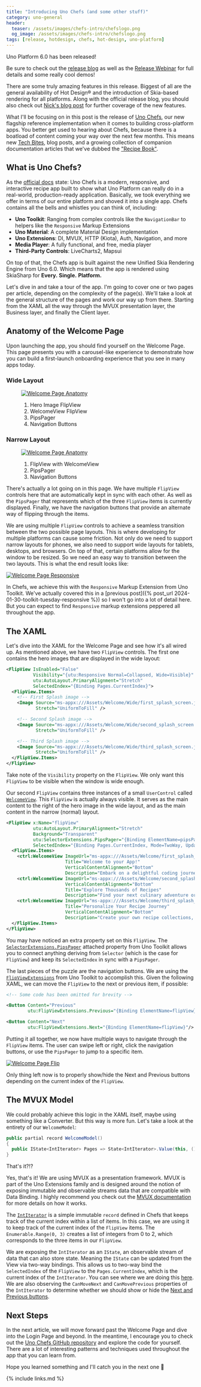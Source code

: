 ```yaml
---
title: "Introducing Uno Chefs (and some other stuff)"
category: uno-general
header:
  teaser: /assets/images/chefs-intro/chefslogo.png
  og_image: /assets/images/chefs-intro/chefslogo.png
tags: [release, hotdesign, chefs, hot-design, uno-platform]
---
```


Uno Platform 6.0 has been released!

Be sure to check out the [release blog][release-blog] as well as the [Release Webinar][release-webinar] for full details and some really cool demos!

There are some truly amazing features in this release. Biggest of all are the general availability of Hot Design® and the introduction of Skia-based rendering for all platforms. Along with the official release blog, you should also check out [Nick's blog post][nick-blog] for further coverage of the new features.

What I'll be focusing on in this post is the release of [Uno Chefs][gh-chefs], our new flagship reference implementation when it comes to building cross-platform apps. You better get used to hearing about Chefs, because there is a boatload of content coming your way over the next few months. This means new [Tech Bites][yt-tech-bites], blog posts, and a growing collection of companion documentation articles that we've dubbed the ["Recipe Book"][docs-recipe-book].

## What is Uno Chefs?

As the [official docs][docs-chefs] state: Uno Chefs is a modern, responsive, and interactive recipe app built to show what Uno Platform can really do in a real-world, production-ready application. Basically, we took everything we offer in terms of our entire platform and shoved it into a single app. Chefs contains all the bells and whistles you can think of, including:

- **Uno Toolkit**: Ranging from complex controls like the `NavigationBar` to helpers like the `Responsive` Markup Extensions
- **Uno Material**: A complete Material Design implementation
- **Uno Extensions**: DI, MVUX, HTTP (Kiota), Auth, Navigation, and more
- **Media Player**: A fully functional, and free, media player
- **Third-Party Controls**: LiveCharts2, Mapsui

On top of that, the Chefs app is built against the new Unified Skia Rendering Engine from Uno 6.0. Which means that the app is rendered using SkiaSharp for **Every.** **Single.** **Platform.**

Let's dive in and take a tour of the app. I'm going to cover one or two pages per article, depending on the complexity of the page(s). We'll take a look at the general structure of the pages and work our way up from there. Starting from the XAML all the way through the MVUX presentation layer, the Business layer, and finally the Client layer.

## Anatomy of the Welcome Page

Upon launching the app, you should find yourself on the Welcome Page. This page presents you with a carousel-like experience to demonstrate how you can build a first-launch onboarding experience that you see in many apps today.

### Wide Layout

<figure>
    <a href="/assets/images/chefs-intro/welcome-wide.png"><img src="/assets/images/chefs-intro/welcome-wide.png" alt="Welcome Page Anatomy"/></a>
    <figcaption>
        <ol>
            <li>Hero Image FlipView</li>
            <li>WelcomeView FlipView</li>
            <li>PipsPager</li>
            <li>Navigation Buttons</li>
        </ol>
    </figcaption>
</figure>

### Narrow Layout

<figure>
    <a href="/assets/images/chefs-intro/welcome-narrow.png"><img class="align-center width-half" src="/assets/images/chefs-intro/welcome-narrow.png" alt="Welcome Page Anatomy"/></a>
    <figcaption>
        <ol>
            <li>FlipView with WelcomeView</li>
            <li>PipsPager</li>
            <li>Navigation Buttons</li>
        </ol>
    </figcaption>
</figure>

There's actually a lot going on in this page. We have multiple `FlipView` controls here that are automatically kept in sync with each other. As well as the `PipsPager` that represents which of the three `FlipView` items is currently displayed. Finally, we have the navigation buttons that provide an alternate way of flipping through the items.

We are using multiple `FlipView` controls to achieve a seamless transition between the two possible page layouts. This is where developing for multiple platforms can cause some friction. Not only do we need to support narrow layouts for phones, we also need to support wide layouts for tablets, desktops, and browsers. On top of that, certain platforms allow for the window to be resized. So we need an easy way to transition between the two layouts. This is what the end result looks like:

<a href="/assets/images/chefs-intro/welcome-responsive.gif">
  <img class="align-center" src="/assets/images/chefs-intro/welcome-responsive.gif" alt="Welcome Page Responsive"/>
</a>

In Chefs, we achieve this with the `Responsive` Markup Extension from Uno Toolkit. We've actually covered this in a [previous post]({% post_url 2024-01-30-toolkit-tuesday-responsive %}) so I won't go into a lot of detail here. But you can expect to find `Responsive` markup extensions peppered all throughout the app.

## The XAML

Let's dive into the XAML for the Welcome Page and see how it's all wired up. As mentioned above, we have two `FlipView` controls. The first one contains the hero images that are displayed in the wide layout:

```xml
<FlipView IsEnabled="False"
          Visibility="{utu:Responsive Normal=Collapsed, Wide=Visible}"
          utu:AutoLayout.PrimaryAlignment="Stretch"
          SelectedIndex="{Binding Pages.CurrentIndex}">
  <FlipView.Items>
    <!-- First Splash image -->
    <Image Source="ms-appx:///Assets/Welcome/Wide/first_splash_screen.jpg"
           Stretch="UniformToFill" />

    <!-- Second Splash image -->
    <Image Source="ms-appx:///Assets/Welcome/Wide/second_splash_screen.jpg"
           Stretch="UniformToFill" />

    <!-- Third Splash image -->
    <Image Source="ms-appx:///Assets/Welcome/Wide/third_splash_screen.jpg"
           Stretch="UniformToFill" />
  </FlipView.Items>
</FlipView>
```

Take note of the `Visibility` property on the `FlipView`. We only want this `FlipView` to be visible when the window is wide enough.

Our second `FlipView` contains three instances of a small `UserControl` called [`WelcomeView`][welcomeview-xaml]. This `FlipView` is actually always visible. It serves as the main content to the right of the hero image in the wide layout, and as the main content in the narrow (normal) layout.

```xml
<FlipView x:Name="flipView"
          utu:AutoLayout.PrimaryAlignment="Stretch"
          Background="Transparent"
          utu:SelectorExtensions.PipsPager="{Binding ElementName=pipsPager}"
          SelectedIndex="{Binding Pages.CurrentIndex, Mode=TwoWay, UpdateSourceTrigger=PropertyChanged}">
  <FlipView.Items>
    <ctrl:WelcomeView ImageUrl="ms-appx:///Assets/Welcome/first_splash_screen.png"
                      Title="Welcome to your App!"
                      VerticalContentAlignment="Bottom"
                      Description="Embark on a delightful coding journey as you discover, create, and share awesome script tailored to your app and project preferences." />
    <ctrl:WelcomeView ImageUrl="ms-appx:///Assets/Welcome/second_splash_screen.png"
                      VerticalContentAlignment="Bottom"
                      Title="Explore Thousands of Recipes"
                      Description="Find your next culinary adventure or last minute lunch from our vast collection of diverse and mouth-watering recipes." />
    <ctrl:WelcomeView ImageUrl="ms-appx:///Assets/Welcome/third_splash_screen.png"
                      Title="Personalize Your Recipe Journey"
                      VerticalContentAlignment="Bottom"
                      Description="Create your own recipe collections, cookbooks, follow other foodies, and share your creations with the Chefs community." />
  </FlipView.Items>
</FlipView>
```

You may have noticed an extra property set on this `FlipView`. The [`SelectorExtensions.PipsPager`][selector-ext-docs] attached property from Uno Toolkit allows you to connect anything deriving from `Selector` (which is the case for `FlipView`) and keep its `SelectedIndex` in sync with a `PipsPager`.

The last pieces of the puzzle are the navigation buttons. We are using the [`FlipViewExtensions`][flipview-ext-docs] from Uno Toolkit to accomplish this. Given the following XAML, we can move the `FlipView` to the next or previous item, if possible:

```xml
<!-- Some code has been omitted for brevity -->

<Button Content="Previous"
        utu:FlipViewExtensions.Previous="{Binding ElementName=flipView}">

<Button Content="Next"
        utu:FlipViewExtensions.Next="{Binding ElementName=flipView}"/>
```

Putting it all together, we now have multiple ways to navigate through the `FlipView` items. The user can swipe left or right, click the navigation buttons, or use the `PipsPager` to jump to a specific item.

<a href="/assets/images/chefs-intro/welcome-mobile.gif">
  <img class="align-center width-half" src="/assets/images/chefs-intro/welcome-mobile.gif" alt="Welcome Page Flip"/>
</a>

Only thing left now is to properly show/hide the Next and Previous buttons depending on the current index of the `FlipView`.

## The MVUX Model

We could probably achieve this logic in the XAML itself, maybe using something like a Converter. But this way is more fun. Let's take a look at the entirety of our `WelcomeModel`:

```csharp
public partial record WelcomeModel()
{
  public IState<IntIterator> Pages => State<IntIterator>.Value(this, () => new IntIterator(Enumerable.Range(0, 3).ToImmutableList()));
}
```

That's it?!?

Yes, that's it! We are using MVUX as a presentation framework. MVUX is part of the Uno Extensions family and is designed around the notion of exposing immutable and observable streams data that are compatible with Data Binding. I highly recommend you check out the [MVUX documentation][mvux-docs] for more details on how it works.

The [`IntIterator`][int-iterator] is a simple immutable `record` defined in Chefs that keeps track of the current index within a list of items. In this case, we are using it to keep track of the current index of the `FlipView` items. The `Enumerable.Range(0, 3)` creates a list of integers from 0 to 2, which corresponds to the three items in our `FlipView`.

We are exposing the `IntIterator` as an `IState`, an observable stream of data that can also store state. Meaning the `IState` can be updated from the View via two-way bindings. This allows us to two-way bind the `SelectedIndex` of the `FlipView` to the `Pages.CurrentIndex`, which is the current index of the `IntIterator`. You can see where we are doing this [here][welcome-pages-binding]. We are also observing the `CanMoveNext` and `CanMovePrevious` properties of the `IntIterator` to determine whether we should show or hide the [Next and Previous buttons][nav-buttons-xaml].

## Next Steps

In the next article, we will move forward past the Welcome Page and dive into the Login Page and beyond. In the meantime, I encourage you to check out the [Uno Chefs GitHub repository][gh-chefs] and explore the code for yourself. There are a lot of interesting patterns and techniques used throughout the app that you can learn from.

Hope you learned something and I'll catch you in the next one :wave:

[release-webinar]: https://www.youtube.com/live/xV8kIfqhuuA?si=hW4IyliKjTpJr82C
[release-blog]: https://platform.uno/blog/uno-platform-studio-6-0/
[nick-blog]: https://nicksnettravelswp.builttoroam.com/uno-platform-6-0/
[gh-chefs]: https://github.com/unoplatform/uno.chefs
[yt-tech-bites]: https://www.youtube.com/playlist?list=PLl_OlDcUya9rP_fDcFrHWV3DuP7KhQKRA
[docs-recipe-book]: https://aka.platform.uno/chefs-recipebooks
[docs-chefs]: https://aka.platform.uno/chefs-sampleapp
[welcomeview-xaml]: https://github.com/unoplatform/uno.chefs/blob/2b5ad5cc8459e4db3565640f3a1ec808e164be8c/Chefs/Views/Controls/WelcomeView.xaml
[selector-ext-docs]: https://platform.uno/docs/articles/external/uno.toolkit.ui/doc/helpers/Selector-extensions.html
[flipview-ext-docs]: https://platform.uno/docs/articles/external/uno.toolkit.ui/doc/helpers/FlipView-extensions.html
[mvux-docs]: https://platform.uno/docs/articles/external/uno.extensions/doc/Learn/Mvux/Overview.html
[int-iterator]: https://github.com/unoplatform/uno.chefs/blob/2b5ad5cc8459e4db3565640f3a1ec808e164be8c/Chefs/Business/Models/Iterator.cs#L29-L36
[welcome-pages-binding]: https://github.com/unoplatform/uno.chefs/blob/2b5ad5cc8459e4db3565640f3a1ec808e164be8c/Chefs/Views/WelcomePage.xaml#L50
[nav-buttons-xaml]: https://github.com/unoplatform/uno.chefs/blob/2b5ad5cc8459e4db3565640f3a1ec808e164be8c/Chefs/Views/WelcomePage.xaml#L85-L98
{% include links.md %}
